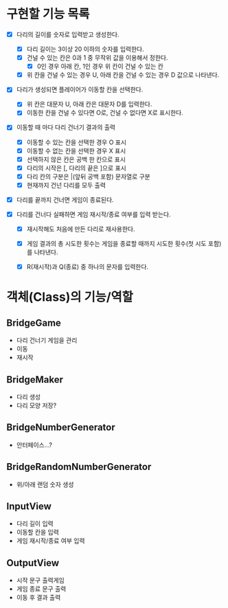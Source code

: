# 구현할 기능 목록
- [X] 다리의 길이를 숫자로 입력받고 생성한다.
  - [X] 다리 길이는 3이상 20 이하의 숫자를 입력한다.
  - [X] 건널 수 있는 칸은 0과 1 중 무작위 값을 이용해서 정한다.
     - [X] 0인 경우 아래 칸, 1인 경우 위 칸이 건널 수 있는 칸
  - [X] 위 칸을 건널 수 있는 경우 U, 아래 칸을 건널 수 있는 경우 D 값으로 나타낸다.

- [X] 다리가 생성되면 플레이어가 이동할 칸을 선택한다.
  - [X] 위 칸은 대문자 U, 아래 칸은 대문자 D를 입력한다.
  - [X] 이동한 칸을 건널 수 있다면 O로, 건널 수 없다면 X로 표시한다.

- [X] 이동할 때 마다 다리 건너기 결과의 출력
  - [X] 이동할 수 있는 칸을 선택한 경우 O 표시
  - [X] 이동할 수 없는 칸을 선택한 경우 X 표시
  - [X] 선택하지 않은 칸은 공백 한 칸으로 표시
  - [X] 다리의 시작은 [, 다리의 끝은 ]으로 표시
  - [X] 다리 칸의 구분은 |(앞뒤 공백 포함) 문자열로 구분
  - [X] 현재까지 건넌 다리를 모두 출력

- [X] 다리를 끝까지 건너면 게임이 종료된다.

- [X] 다리를 건너다 실패하면 게임 재시작/종료 여부를 입력 받는다.
  - [X] 재시작해도 처음에 만든 다리로 재사용한다.
  - [X] 게임 결과의 총 시도한 횟수는 게임을 종료할 때까지 시도한 횟수(첫 시도 포함)를 나타낸다.
  - [X] R(재시작)과 Q(종료) 중 하나의 문자를 입력한다.


# 객체(Class)의 기능/역할
## BridgeGame
- 다리 건너기 게임을 관리
- 이동
- 재시작

## BridgeMaker
- 다리 생성
- 다리 모양 저장?

## BridgeNumberGenerator
- 안터페이스...?

## BridgeRandomNumberGenerator
- 위/아래 랜덤 숫자 생성

## InputView
- 다리 길이 입력
- 이동할 칸을 입력
- 게임 재시작/종료 여부 입력

## OutputView
- 시작 문구 출력게임 
- 게임 종료 문구 출력
- 이동 후 결과 출력
